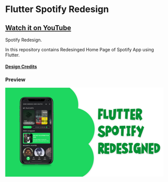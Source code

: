 # Flutter Spotify Redesign

## [Watch it on YouTube]()

Spotify Redesign.

In this repository contains Redesinged Home Page of Spotify App using Flutter.

#### [Design Credits](https://www.behance.net/gallery/110213585/SPOTIFY-REDESIGN-UIUX-DESIGN-FREE)

### Preview

![App UI](/preview.png)
